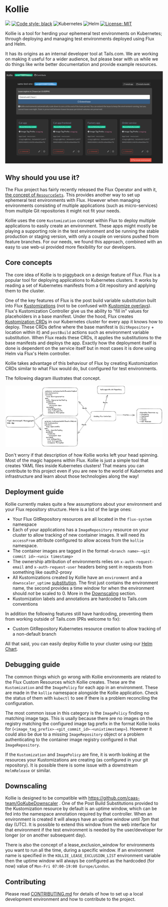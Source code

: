 # Kollie
<p align="left">
<a href="https://github.com/kollie-org/kollie/actions/workflows/ci.yaml/badge.svg"><img src="https://github.com/kollie-org/kollie/actions/workflows/ci.yaml/badge.svg" /></a>
<a href="https://github.com/psf/black"><img alt="Code style: black" src="https://img.shields.io/badge/code%20style-black-000000.svg"></a>
<img alt="Kubernetes" src="https://img.shields.io/badge/kubernetes-%E2%9D%A4%EF%B8%8F-blue?logo=kubernetes&labelColor=white">
<img alt="Helm" src="https://img.shields.io/badge/helm-%E2%9D%A4%EF%B8%8F-blue?logo=helm">
<a href="/LICENSE"><img alt="License: MIT" src="https://img.shields.io/badge/License-MIT-yellow.svg"></a>
</p>


Kollie is a tool for herding your ephemeral test environments on Kubernetes; through deploying and managing test environments deployed using Flux and Helm.

It has its origins as an internal developer tool at Tails.com. We are working on making it useful for a wider audience, but please bear with us while we do things like write better documentation and provide example resources.

![A screenshot of the environment screen showing four apps, one with an experimental branch and three running the staging version.](screenshot.png)

## Why should you use it?

The Flux project has fairly recently released the Flux Operator and with it, [the concept of `ResourceSets`](https://fluxcd.control-plane.io/operator/resourcesets/github-pull-requests/). This provides another way to set up ephemeral test environments with Flux. However when managing environments consisting of multiple applications (such as micro-services) from multiple Git repositories it might not fit your needs.

Kollie uses the core `Kustomization` concept within Flux to deploy multiple applications to easily create an environment. These apps might mostly be playing a supporting role in the test environment and be running the stable production or staging version, with only a couple on versions pushed from feature branches. For our needs, we found this approach, combined with an easy to use web-ui provided more flexibility for our developers.

## Core concepts

The core idea of Kollie is to piggyback on a design feature of Flux. Flux is a popular tool for deploying applications to Kubernetes clusters. It works by reading a set of Kubernetes manifests from a Git repository and applying them to the cluster.

One of the key features of Flux is the post build variable substitution built into Flux [Kustomizations](https://fluxcd.io/flux/components/kustomize/kustomization/) (not to be confused with [Kustomize overlays](https://github.com/kubernetes-sigs/kustomize)). Flux's Kustomization Controller give us the ability to "fill in" values for placeholders in a base manifest. Under the hood, Flux creates [Kustomization CRDs](https://fluxcd.io/flux/components/kustomize/kustomization/) in our Kubernetes cluster for every app it knows how to deploy. These CRDs define where the base manifest is (`GitRepository` + location within it) and `postBuild` actions such as environment variable substitution. When Flux reads these CRDs, it applies the substitutions to the base manifests and deploys the app. Exactly how the deployment itself is done is dependent on the service itself but in most cases it is done using Helm via Flux's Helm controller.

Kollie takes advantage of this behaviour of Flux by creating Kustomization CRDs similar to what Flux would do, but configured for test environments.

The following diagram illustrates that concept.

![Kollie design](./_static/kollie_design.png)

Don't worry if that description of how Kollie works left your head spinning. Most of the magic happens within Flux. Kollie is just a simple tool that creates YAML files inside Kubernetes clusters! That means you can contribute to this project even if you are new to the world of Kubernetes and infrastructure and learn about those technologies along the way!

## Deployment guide

Kollie currently makes quite a few assumptions about your environment and your Flux repository structure. Here is a list of the large ones:
* Your Flux GitRepository resources are all located in the `flux-system` namespace
* Each of your applications has a `ImageRepository` resource on your cluster to allow tracking of new container images. It will need its `accessFrom` attribute configured to allow access from the `kollie` namespace.
* The container images are tagged in the format `<branch name>-<git commit id>-<unix timestamp>`
* The ownership attribution of environments relies on `x-auth-request-email` and `x-auth-request-user` headers being sent in requests from something like oauth2-proxy
* All Kustomizations created by Kollie have an `environment` and a `downscaler_uptime` [substitution](https://fluxcd.io/flux/components/kustomize/kustomizations/#post-build-variable-substitution). The first just contains the environment name, the second provides a time window for when the environment should _not_ be scaled to 0. More in the [Downscaling](#downscaling) section.
* Kustomization labels and annotations are hardcoded to Tails.com conventions

In addition the following features still have hardcoding, preventing them from working outside of Tails.com (PRs welcome to fix):
* Custom GitRepository Kubernetes resource creation to allow tracking of a non-default branch

All that said, you can easily deploy Kollie to your cluster using our [Helm Chart](/charts/kollie/README.md).

## Debugging guide

The common things which go wrong with Kollie environments are related to the Flux Custom Resources which Kollie creates. These are the `Kustomization` and the `ImagePolicy` for each app in an environment. These are made in the `kollie` namespace alongside the Kollie application. Check the status of them with `kubectl` to see if there is a problem reconciling the configuration.

The most common issue in this category is the `ImagePolicy` finding no matching image tags. This is usally because there are no images on the registry matching the configured image tag prefix in the format Kollie looks for (`<image_tag_prefix>-<git_commit_id>-<unixtimestamp>`). However it could also be due to a missing `ImageRepository` object or a problem authenticating to the container image registry configured in that `ImageRepository`.

If the `Kustomization` and `ImagePolicy` are fine, it is worth looking at the resources your Kustomizations are creating (as configured in your git repository). It is possible there is some issue with a downstream `HelmRelease` or similar.

## Downscaling

Kollie is designed to be compatible with https://github.com/caas-team/GoKubeDownscaler . One of the Post Build Substitutions provided to the Kustomization resource by default is an uptime window, which can be fed into the namespace annotation required by that controller. When an environment is created it will always have an uptime window until 7pm that day (UTC). It is possible to extend this window from the web interface for that environment if the test environment is needed by the user/developer for longer (or on another subsequent day).

There is also the concept of a lease_exclusion_window for environments you want to run all the time, during a specific window. If an environment name is specified in the `KOLLIE_LEASE_EXCLUSION_LIST` environment variable then the uptime window will always be configured as the hardcoded (for now) value of `Mon-Fri 07:00-19:00 Europe/London`.


## Contributing

Please read [CONTRIBUTING.md](/CONTRIBUTING.md) for details of how to set up a local development environment and how to contribute to the project.
